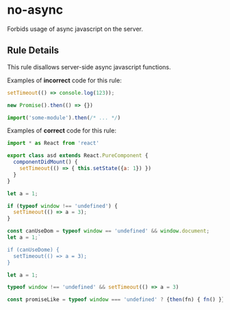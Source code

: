 # no-async

Forbids usage of async javascript on the server.

## Rule Details

This rule disallows server-side async javascript functions.

Examples of **incorrect** code for this rule:

```js
setTimeout(() => console.log(123));
```
```js
new Promise().then(() => {})
```

```js
import('some-module').then(/* ... */)
```

Examples of **correct** code for this rule:

```js
import * as React from 'react'

export class asd extends React.PureComponent {
  componentDidMount() {
    setTimeout(() => { this.setState({a: 1}) })
  }
}
```
```js
let a = 1;

if (typeof window !== 'undefined') {
  setTimeout(() => a = 3);
}

```

```js
const canUseDom = typeof window == 'undefined' && window.document;
let a = 1;`

if (canUseDome) {
  setTimeout(() => a = 3);
}

```

```js
let a = 1;

typeof window !== 'undefined' && setTimeout(() => a = 3)

```

```js
const promiseLike = typeof window === 'undefined' ? {then(fn) { fn() }} : new Promise();
```
